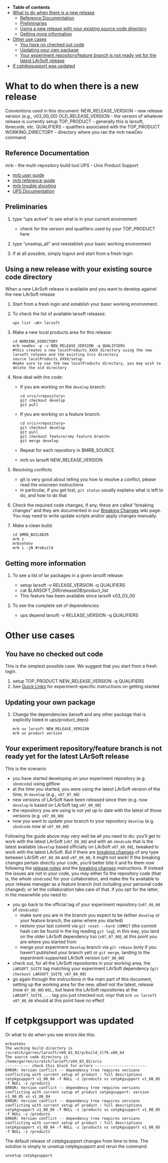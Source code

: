 -   **Table of contents**
-   [What to do when there is a new release](#What-to-do-when-there-is-a-new-release)
    -   [Reference Documentation](#Reference-Documentation)
    -   [Preliminaries](#Preliminaries)
    -   [Using a new release with your existing source code directory](#Using-a-new-release-with-your-existing-source-code-directory)
    -   [Getting more information](#Getting-more-information)
-   [Other use cases](#Other-use-cases)
    -   [You have no checked out code](#You-have-no-checked-out-code)
    -   [Updating your own package](#Updating-your-own-package)
    -   [Your experiment repository/feature branch is not ready yet for the latest LArSoft release](#Your-experiment-repositoryfeature-branch-is-not-ready-yet-for-the-latest-LArSoft-release)
-   [If cetpkgsupport was updated](#If-cetpkgsupport-was-updated)

What to do when there is a new release
==================================================================================

Conventions used in this document:
NEW\_RELEASE\_VERSION - new release version (e.g., v03\_00\_00)
OLD\_RELEASE\_VERSION - the version of whatever release is currently setup
TOP\_PRODUCT - generally this is larsoft, lbnecode, etc.
QUALIFIERS - qualifiers associated with the TOP\_PRODUCT
WORKING\_DIRECTORY - directory where you ran the mrb newDev command

Reference Documentation
----------------------------------------------------

mrb - the multi-repository build tool
UPS - Unix Product Support

-   [mrb user guide](/redmine/projects/mrb/wiki/MrbUserGuide)
-   [mrb reference guide](/redmine/projects/mrb/wiki/MrbRefereceGuide)
-   [mrb trouble shooting](/redmine/projects/mrb/wiki/Trouble_Shooting)
-   [UPS Documentation](https://cdcvs.fnal.gov/redmine/projects/ups/wiki/Documentation)

Preliminaries
--------------------------------

1.  type “ups active” to see what is in your current environment
    -   check for the version and qualifiers used by your TOP\_PRODUCT here

2.  type “unsetup\_all” and reestablish your basic working environment
3.  If at all possible, simply logout and start from a fresh login

Using a new release with your existing source code directory
------------------------------------------------------------------------------------------------------------------------------

When a new LArSoft release is available and you want to develop against the new LArSoft release

1.  Start from a fresh login and establish your basic working environment.
2.  To check the list of available larsoft releases:

        ups list -aK+ larsoft

3.  Make a new local products area for this release:

        cd WORKING_DIRECTORY
        mrb newDev -p -v NEW_RELEASE_VERSION -q QUALIFIERS
        #this creates a new localProducts_XXXX directory using the new larsoft release and the existing srcs directory
        source localProducts_XXXX/setup  
        #make sure to use the new localProducts directory, you may wish to delete the old directory

4.  Now deal with the code:
    -   If you are working on the `develop` branch:

            cd srcs/<repository>
            git checkout develop
            git pull

    -   If you are working on a feature branch:

            cd srcs/<repository>
            git checkout develop
            git pull
            git checkout feature/<my feature branch>
            git merge develop

    -   Repeat for each repository in \$MRB\_SOURCE
    -   mrb uv larsoft NEW\_RELEASE\_VERSION

5.  Resolving conflicts
    -   git is very good about telling you how to resolve a conflict, please read the onscreen instructions
    -   in particular, if you get lost, `git status` usually explains what is left to do, and how to do that

6.  Check the required code changes, if any; these are called “breaking changes” and they are documented in our [Breaking Changes](Breaking_Changes) wiki page. You may need to write update scripts and/or apply changes manually.
7.  Make a clean build:

        cd $MRB_BUILDDIR
        mrb z
        mrbsetenv
        mrb i -jN #rebuild

Getting more information
------------------------------------------------------

1.  To see a list of lar packages in a given larsoft release:
    -   setup larsoft -v RELEASE\_VERSION -q QUALIFIERS
    -   cat \$LARSOFT\_DIR/releaseDB/product\_list
    -   This feature has been available since larsoft v03\_03\_00

2.  To see the complete set of dependencies:
    -   ups depend larsoft -v RELEASE\_VERSION -q QUALIFIERS

Other use cases
====================================

You have no checked out code
--------------------------------------------------------------

This is the simplest possible case. We suggest that you start from a fresh login.

1.  setup TOP\_PRODUCT NEW\_RELEASE\_VERSION -q QUALIFIERS
2.  See [Quick Links](Quick_Links) for experiment-specific instructions on getting started

Updating your own package
--------------------------------------------------------

1.  Change the dependencies (larsoft and any other package that is explicitly listed in ups/product\_deps)

        mrb uv larsoft NEW_RELEASE_VERSION
        mrb uv product version

Your experiment repository/feature branch is not ready yet for the latest LArSoft release
---------------------------------------------------------------------------------------------------------------------------------------------------------------------------------------

This is the scenario:

-   you have started developing on your experiment repository (e.g. `sbndcode`) using gitflow
-   at the time you started, you were using the latest LArSoft version of the time, in `develop` (e.g., `v07_07_00`)
-   new versions of LArSoft have been released since then (e.g. now `develop` is based on LArSoft tag `v07_09_00`)
-   the repository you are using is not yet up to date with the latest of those versions (e.g. `v07_08_00`)
-   now you want to update your branch to your repository `develop` (e.g. `sbndcode` now at `v07_08_00`)

Following the guide above may very well be all you need to do: you’ll get to work with the latest LArSoft (`v07_09_00`) and with an `sbndcode` that is the latest available (`develop` based officially on LArSoft `v07_08_00`), tweaked to work with the latest LArSoft.
But if there are [breaking changes](Breaking_changes) of any type between LArSift `v07_08_00` and `v07_09_00`, it might not work!
If the breaking changes pertain directly your code, you’d better bite it and fix them now following the [release notes](LArSoft_release_list) and the [breaking changes](Breaking_changes) instructions.
If instead the issues are not in your code, you may either fix the repository code (that is, the whole `sbndcode`) for your collaboration, and make the fix available to your release manager as a feature branch (not including your personal code changed); or let the collaboration take care of that.
If you opt for the latter, in the meanwhile you need to:

-   you go back to the official tag of your experiment repository (`v07_08_00` of `sbndcode`):
    -   make sure you are in the branch you expect to be (either `develop` or your feature branch, the same where you started)
    -   restore your last commit via `git reset --hard COMMIT` (the commit hash can be found in the log reading `git log`); in this way, you land on the older LArSoft dependency too (`v07_07_00`); at this point you are where you started from
    -   merge your experiment `develop` branch via `git rebase` (only if you haven’t published your branch yet) or `git merge`, landing to the experiment-supported LArSoft version (`v07_08_00`)
-   check out, for all the LArSoft repositories in your working area, the `LARSOFT_SUITE` tag matching your experiment LArSoft dependency (`git checkout LARSOFT_SUITE_v07_08_00`)
-   go again through the instructions in the main part of this document, setting up the working area for the new, albeit not the latest, release (now `07_08_00`) etc., but leave the LArSoft repositories at the `LARSOFT_SUITE_...` tag you just checked out; noyr that `mrb uv larsoft v07_08_00` should at this point have no effect

If cetpkgsupport was updated
==============================================================

Or what to do when you see errors like this:

    mrbsetenv 
    The working build directory is /scratch/garren/larsoft/v04_03_02/p/build_slf6.x86_64
    The source code directory is /home/garren/scratch/larsoft/v04_03_02/srcs
    ----------- check this block for errors -----------------------
    ERROR: Version conflict -- dependency tree requires versions conflicting with current setup of product : full descriptions cetpkgsupport v1_08_04 -f NULL -z /products vs cetpkgsupport v1_08_05 -f NULL -z /products
    ERROR: Version conflict -- dependency tree requires versions conflicting with current setup of product cetpkgsupport: version v1_08_05 vs v1_08_04
    ERROR: Version conflict -- dependency tree requires versions conflicting with current setup of product : full descriptions cetpkgsupport v1_08_04 -f NULL -z /products vs cetpkgsupport v1_08_05 -f NULL -z /products
    ERROR: Version conflict -- dependency tree requires versions conflicting with current setup of product : full descriptions cetpkgsupport v1_08_04 -f NULL -z /products vs cetpkgsupport v1_08_05 -f NULL -z /products

The default release of cetpkgsupport changes from time to time.
The solution is simply to unsetup cetpkgsupport and rerun the command.

    unsetup cetpkgsupport
